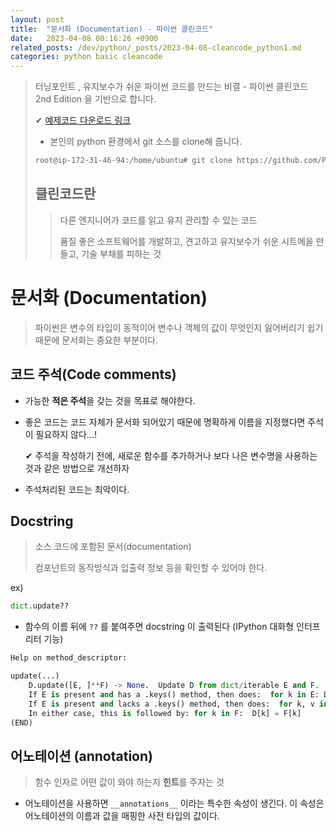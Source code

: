 ```yaml
---
layout: post
title:  "문서화 (Documentation) - 파이썬 클린코드"
date:   2023-04-08 00:16:26 +0900
related_posts: /dev/python/_posts/2023-04-08-cleancode_python1.md
categories: python basic cleancode
---
```


> 터닝포인트 , 유지보수가 쉬운 파이썬 코드를 만드는 비결 - 파이썬 클린코드 2nd Edition 을 기반으로 합니다.
>
> ✔ [예제코드 다운로드 링크](https://github.com/PacktPublishing/Clean-Code-in-Python-Second-Edition)
>
> - 본인의 python 환경에서 git 소스를 clone해 줍니다.
>
> ```bash
> root@ip-172-31-46-94:/home/ubuntu# git clone https://github.com/PacktPublishing/Clean-Code-in-Python-Second-Edition.git
> ```
>
> ## 클린코드란
>
> > 다른 엔지니어가 코드를 읽고 유지 관리할 수 있는 코드
> >
> > 품질 좋은 소프트웨어를 개발하고, 견고하고 유지보수가 쉬운 시트메을 만들고, 기술 부채를 피하는 것

# 문서화 (Documentation)

> 파이썬은 변수의 타입이 동적이어 변수나 객체의 값이 무엇인지 잃어버리기 쉽기 때문에 문서화는 중요한 부분이다.

## 코드 주석(Code comments)

- 가능한 **적은 주석**을 갖는 것을 목표로 해야한다.

- 좋은 코드는 코드 자체가 문서화 되어있기 때문에 명확하게 이름을 지정했다면 주석이 필요하지 않다...!

  ✔ 주석을 작성하기 전에, 새로운 함수를 추가하거나 보다 나은 변수명을 사용하는 것과 같은 방법으로 개선하자

- 주석처리된 코드는 최악이다.

## Docstring

> 소스 코드에 포함된 문서(documentation) 
>
> 컴포넌트의 동작방식과 입출력 정보 등을 확인할 수 있어야 한다.

ex)

```python
dict.update??
```

- 함수의 이름 뒤에 `??` 를 붙여주면 docstring 이 출력된다 (IPython 대화형 인터프리터 기능)

```python
Help on method_descriptor:

update(...)
    D.update([E, ]**F) -> None.  Update D from dict/iterable E and F.
    If E is present and has a .keys() method, then does:  for k in E: D[k] = E[k]
    If E is present and lacks a .keys() method, then does:  for k, v in E: D[k] = v
    In either case, this is followed by: for k in F:  D[k] = F[k]
(END)
```



## 어노테이션 (annotation)

> 함수 인자로 어떤 값이 와야 하는지 **힌트**를 주자는 것

- 어노테이션을 사용하면 `__annotations__` 이라는 특수한 속성이 생긴다. 이 속성은 어노테이션의 이름과 값을 매핑한 사전 타입의 값이다.



